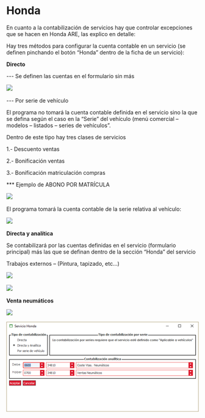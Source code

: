 # Honda

En cuanto a la contabilización de servicios hay que controlar excepciones que se hacen en Honda ARE, las explico en detalle:

Hay tres métodos para configurar la cuenta contable en un servicio \(se definen pinchando el botón “Honda” dentro de la ficha de un servicio\):

**Directo**

--- Se definen las cuentas en el formulario sin más

![](https://blobscdn.gitbook.com/v0/b/gitbook-28427.appspot.com/o/assets%2F-LTcyFdZ4rHGHbqQN78p%2F-LUFUOwBtj2nttr-4GVo%2F-LUFUePqBXWClEFaJruu%2Fimage.png?alt=media&token=165d8025-14bd-463c-adbd-f1f5bc8570af)

--- Por serie de vehículo

El programa no tomará la cuenta contable definida en el servicio sino la que se defina según el caso en la “Serie” del vehículo \(menú comercial – modelos – listados – series de vehículos”.

Dentro de este tipo hay tres clases de servicios

1.- Descuento ventas

2.- Bonificación ventas

3.- Bonificación matriculación compras

\*\*\* Ejemplo de ABONO POR MATRÍCULA

![](https://blobscdn.gitbook.com/v0/b/gitbook-28427.appspot.com/o/assets%2F-LTcyFdZ4rHGHbqQN78p%2F-LUFUOwBtj2nttr-4GVo%2F-LUFUh_laRjX2c6q6-Ry%2Fimage.png?alt=media&token=bace31ff-f585-4295-9460-ee1b7c8ea777)

El programa tomará la cuenta contable de la serie relativa al vehículo:

![](https://blobscdn.gitbook.com/v0/b/gitbook-28427.appspot.com/o/assets%2F-LTcyFdZ4rHGHbqQN78p%2F-LUFUOwBtj2nttr-4GVo%2F-LUFUl1H1c4P4it-B3ON%2Fimage.png?alt=media&token=9986febf-3b72-433f-ae72-e335adef6b30)

**Directa y analítica**

Se contabilizará por las cuentas definidas en el servicio \(formulario principal\) más las que se definan dentro de la sección “Honda” del servicio

Trabajos externos – \(Pintura, tapizado, etc...\)

![](https://blobscdn.gitbook.com/v0/b/gitbook-28427.appspot.com/o/assets%2F-LTcyFdZ4rHGHbqQN78p%2F-LUFUOwBtj2nttr-4GVo%2F-LUFUoS-EFFQmc4yq-06%2Fimage.png?alt=media&token=38d8a9a8-b38e-4f50-8229-b204a3d8997f)

![](https://blobscdn.gitbook.com/v0/b/gitbook-28427.appspot.com/o/assets%2F-LTcyFdZ4rHGHbqQN78p%2F-LUFUOwBtj2nttr-4GVo%2F-LUFUqEqhRCKEaXfSKmI%2Fimage.png?alt=media&token=071887e9-6439-45fa-b1d0-b59607faaa49)

**Venta neumáticos**

![](https://blobscdn.gitbook.com/v0/b/gitbook-28427.appspot.com/o/assets%2F-LTcyFdZ4rHGHbqQN78p%2F-LUFUOwBtj2nttr-4GVo%2F-LUFUtbfEHr0XTzGCdqM%2Fimage.png?alt=media&token=abf37d96-8318-410d-a120-2b15b061a99c)

![](../../../../.gitbook/assets/image%20%2855%29%20%281%29.png)

